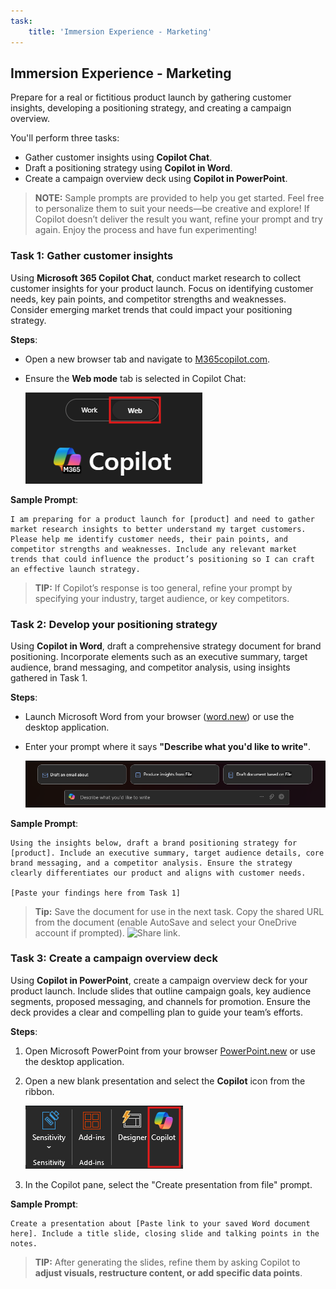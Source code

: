 ```yaml
---
task:
    title: 'Immersion Experience - Marketing'
---
```


## Immersion Experience - Marketing  

Prepare for a real or fictitious product launch by gathering customer insights, developing a positioning strategy, and creating a campaign overview.  

You'll perform three tasks:  

- Gather customer insights using **Copilot Chat**.  
- Draft a positioning strategy using **Copilot in Word**.  
- Create a campaign overview deck using **Copilot in PowerPoint**.  

> **NOTE:** Sample prompts are provided to help you get started. Feel free to personalize them to suit your needs—be creative and explore! If Copilot doesn’t deliver the result you want, refine your prompt and try again. Enjoy the process and have fun experimenting!  

### Task 1: Gather customer insights  

Using **Microsoft 365 Copilot Chat**, conduct market research to collect customer insights for your product launch. Focus on identifying customer needs, key pain points, and competitor strengths and weaknesses. Consider emerging market trends that could impact your positioning strategy.

**Steps**:

- Open a new browser tab and navigate to [M365copilot.com](https://m365copilot.com/).  
- Ensure the **Web mode** tab is selected in Copilot Chat:

    ![screenshot showing Work mode tab.](../Prompts/Media/web-mode.png)

**Sample Prompt**:  

```text
I am preparing for a product launch for [product] and need to gather market research insights to better understand my target customers. Please help me identify customer needs, their pain points, and competitor strengths and weaknesses. Include any relevant market trends that could influence the product’s positioning so I can craft an effective launch strategy.
```

> **TIP:** If Copilot’s response is too general, refine your prompt by specifying your industry, target audience, or key competitors.

### Task 2: Develop your positioning strategy  

Using **Copilot in Word**, draft a comprehensive strategy document for brand positioning. Incorporate elements such as an executive summary, target audience, brand messaging, and competitor analysis, using insights gathered in Task 1.  

**Steps**:

- Launch Microsoft Word from your browser ([word.new](https://word.new)) or use the desktop application.
- Enter your prompt where it says **"Describe what you'd like to write"**.

    ![screenshot showing Copilot in Word.](../Prompts/Media/draft-with-copilot.png)

**Sample Prompt**:  

```text
Using the insights below, draft a brand positioning strategy for [product]. Include an executive summary, target audience details, core brand messaging, and a competitor analysis. Ensure the strategy clearly differentiates our product and aligns with customer needs.

[Paste your findings here from Task 1]
```

> **Tip:** Save the document for use in the next task. Copy the shared URL from the document (enable AutoSave and select your OneDrive account if prompted).
> ![Share link.](../Demos/Media/share-menu-with-copy-link-9fd1c60a.png)

### Task 3: Create a campaign overview deck  

Using **Copilot in PowerPoint**, create a campaign overview deck for your product launch. Include slides that outline campaign goals, key audience segments, proposed messaging, and channels for promotion. Ensure the deck provides a clear and compelling plan to guide your team’s efforts.

**Steps**:

1. Open Microsoft PowerPoint from your browser [PowerPoint.new](https://PowerPoint.new) or use the desktop application.

1. Open a new blank presentation and select the **Copilot** icon from the ribbon.

    ![Copilot in Ribbon](../Prompts/Media/copilot-ribbon-powerpoint.png)

1. In the Copilot pane, select the "Create presentation from file" prompt.

**Sample Prompt**:  

```text
Create a presentation about [Paste link to your saved Word document here]. Include a title slide, closing slide and talking points in the notes. 
```

> **TIP:** After generating the slides, refine them by asking Copilot to **adjust visuals, restructure content, or add specific data points**.
